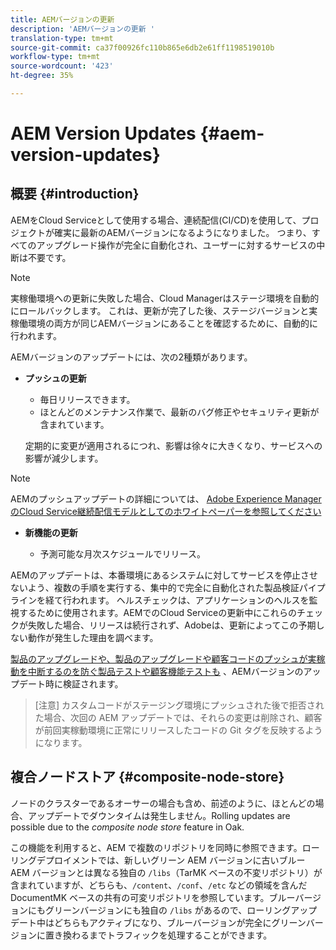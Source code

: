 ```yaml
---
title: AEMバージョンの更新
description: 'AEMバージョンの更新 '
translation-type: tm+mt
source-git-commit: ca37f00926fc110b865e6db2e61ff1198519010b
workflow-type: tm+mt
source-wordcount: '423'
ht-degree: 35%

---
```



# AEM Version Updates {#aem-version-updates}

## 概要 {#introduction}

AEMをCloud Serviceとして使用する場合、連続配信(CI/CD)を使用して、プロジェクトが確実に最新のAEMバージョンになるようになりました。 つまり、すべてのアップグレード操作が完全に自動化され、ユーザーに対するサービスの中断は不要です。

>[!NOTE]
>実稼働環境への更新に失敗した場合、Cloud Managerはステージ環境を自動的にロールバックします。 これは、更新が完了した後、ステージバージョンと実稼働環境の両方が同じAEMバージョンにあることを確認するために、自動的に行われます。

AEMバージョンのアップデートには、次の2種類があります。

* **プッシュの更新**

   * 毎日リリースできます。
   * ほとんどのメンテナンス作業で、最新のバグ修正やセキュリティ更新が含まれています。

   定期的に変更が適用されるにつれ、影響は徐々に大きくなり、サービスへの影響が減少します。

>[!NOTE]
>AEMのプッシュアップデートの詳細については、 [Adobe Experience ManagerのCloud Service継続配信モデルとしてのホワイトペーパーを参照してください](https://fieldreadiness-adobe.highspot.com/items/5ea322e1c714336c23b32599#2)

* **新機能の更新**

   * 予測可能な月次スケジュールでリリース。

AEMのアップデートは、本番環境にあるシステムに対してサービスを停止させないよう、複数の手順を実行する、集中的で完全に自動化された製品検証パイプラインを経て行われます。 ヘルスチェックは、アプリケーションのヘルスを監視するために使用されます。AEMでのCloud Serviceの更新中にこれらのチェックが失敗した場合、リリースは続行されず、Adobeは、更新によってこの予期しない動作が発生した理由を調べます。

[製品のアップグレードや、製品のアップグレードや顧客コードのプッシュが実稼動を中断するのを防ぐ製品テストや顧客機能テストも](https://docs.adobe.com/content/help/en/experience-manager-cloud-service/implementing/developing/understand-test-results.html#functional-testing) 、AEMバージョンのアップデート時に検証されます。

>[注意]
>カスタムコードがステージング環境にプッシュされた後で拒否された場合、次回の AEM アップデートでは、それらの変更は削除され、顧客が前回実稼動環境に正常にリリースしたコードの Git タグを反映するようになります。

## 複合ノードストア {#composite-node-store}

ノードのクラスターであるオーサーの場合も含め、前述のように、ほとんどの場合、アップデートでダウンタイムは発生しません。Rolling updates are possible due to the *composite node store* feature in Oak.

この機能を利用すると、AEM で複数のリポジトリを同時に参照できます。ローリングデプロイメントでは、新しいグリーン AEM バージョンに古いブルー AEM バージョンとは異なる独自の `/libs`（TarMK ベースの不変リポジトリ）が含まれていますが、どちらも、`/content`、`/conf`、`/etc` などの領域を含んだ DocumentMK ベースの共有の可変リポジトリを参照しています。ブルーバージョンにもグリーンバージョンにも独自の `/libs` があるので、ローリングアップデート中はどちらもアクティブになり、ブルーバージョンが完全にグリーンバージョンに置き換わるまでトラフィックを処理することができます。

